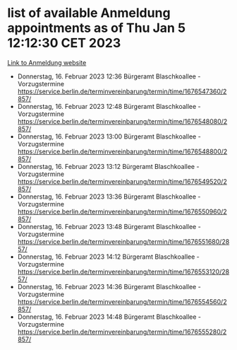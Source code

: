 # list of available Anmeldung appointments as of Thu Jan  5 12:12:30 CET 2023
[Link to Anmeldung website](https://service.berlin.de/terminvereinbarung/termin/tag.php?termin=0&anliegen[]=120686&dienstleisterlist=122210,122217,327316,122219,327312,122227,327314,122231,327346,122243,327348,122252,329742,122260,329745,122262,329748,122254,329751,122271,327278,122273,327274,122277,327276,330436,122280,327294,122282,327290,122284,327292,327539,122291,327270,122285,327266,122286,327264,122296,327268,150230,329760,122301,327282,122297,327286,122294,327284,122312,329763,122314,329775,122304,327330,122311,327334,122309,327332,122281,327352,122279,329772,122276,327324,122274,327326,122267,329766,122246,327318,122251,327320,122257,327322,122208,327298,122226,327300,121362,121364&herkunft=http%3A%2F%2Fservice.berlin.de%2Fdienstleistung%2F120686%2F)
- Donnerstag, 16. Februar 2023 12:36 Bürgeramt Blaschkoallee - Vorzugstermine https://service.berlin.de/terminvereinbarung/termin/time/1676547360/2857/
- Donnerstag, 16. Februar 2023 12:48 Bürgeramt Blaschkoallee - Vorzugstermine https://service.berlin.de/terminvereinbarung/termin/time/1676548080/2857/
- Donnerstag, 16. Februar 2023 13:00 Bürgeramt Blaschkoallee - Vorzugstermine https://service.berlin.de/terminvereinbarung/termin/time/1676548800/2857/
- Donnerstag, 16. Februar 2023 13:12 Bürgeramt Blaschkoallee - Vorzugstermine https://service.berlin.de/terminvereinbarung/termin/time/1676549520/2857/
- Donnerstag, 16. Februar 2023 13:36 Bürgeramt Blaschkoallee - Vorzugstermine https://service.berlin.de/terminvereinbarung/termin/time/1676550960/2857/
- Donnerstag, 16. Februar 2023 13:48 Bürgeramt Blaschkoallee - Vorzugstermine https://service.berlin.de/terminvereinbarung/termin/time/1676551680/2857/
- Donnerstag, 16. Februar 2023 14:12 Bürgeramt Blaschkoallee - Vorzugstermine https://service.berlin.de/terminvereinbarung/termin/time/1676553120/2857/
- Donnerstag, 16. Februar 2023 14:36 Bürgeramt Blaschkoallee - Vorzugstermine https://service.berlin.de/terminvereinbarung/termin/time/1676554560/2857/
- Donnerstag, 16. Februar 2023 14:48 Bürgeramt Blaschkoallee - Vorzugstermine https://service.berlin.de/terminvereinbarung/termin/time/1676555280/2857/
